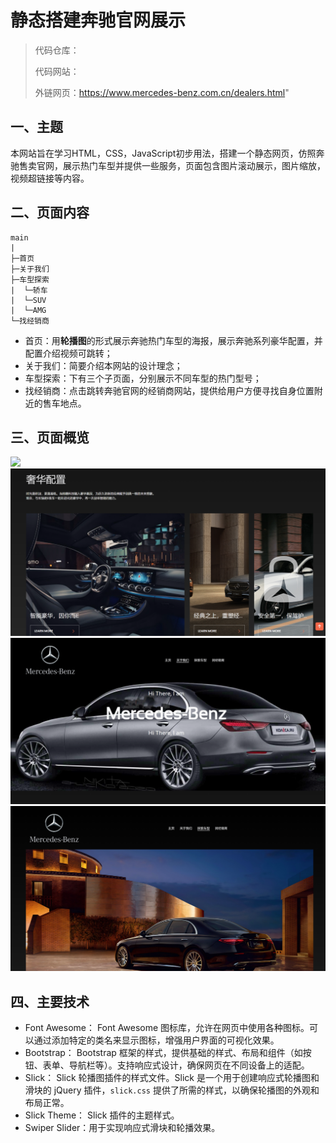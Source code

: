 # 静态搭建奔驰官网展示

> 代码仓库：
>
> 代码网站：
>
> 外链网页：https://www.mercedes-benz.com.cn/dealers.html"

## 一、主题

本网站旨在学习HTML，CSS，JavaScript初步用法，搭建一个静态网页，仿照奔驰售卖官网，展示热门车型并提供一些服务，页面包含图片滚动展示，图片缩放，视频超链接等内容。

## 二、页面内容

```
main
|
├─首页
├─关于我们
├─车型探索
|  └─轿车
|  └─SUV
|  └─AMG
└─找经销商
```

- 首页：用**轮播图**的形式展示奔驰热门车型的海报，展示奔驰系列豪华配置，并配置介绍视频可跳转；
- 关于我们：简要介绍本网站的设计理念；
- 车型探索：下有三个子页面，分别展示不同车型的热门型号；
- 找经销商：点击跳转奔驰官网的经销商网站，提供给用户方便寻找自身位置附近的售车地点。

## 三、页面概览

<img src="./Preview/preview1.png">

<img src="./Preview/preview2.png">

<img src="./Preview/preview3.png">

<img src="./Preview/preview4.png">

## 四、主要技术

- Font Awesome： Font Awesome 图标库，允许在网页中使用各种图标。可以通过添加特定的类名来显示图标，增强用户界面的可视化效果。
- Bootstrap： Bootstrap 框架的样式，提供基础的样式、布局和组件（如按钮、表单、导航栏等）。支持响应式设计，确保网页在不同设备上的适配。
- Slick： Slick 轮播图插件的样式文件。Slick 是一个用于创建响应式轮播图和滑块的 jQuery 插件，`slick.css` 提供了所需的样式，以确保轮播图的外观和布局正常。
- Slick Theme： Slick 插件的主题样式。
- Swiper Slider：用于实现响应式滑块和轮播效果。
